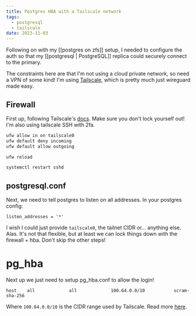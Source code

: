 ```yaml
---
title: Postgres HBA with a Tailscale network
tags:
  - postgresql
  - tailscale
date: 2023-11-03
---
```

Following on with my [[postgres on zfs]] setup, I needed to configure the auth so that my [[postgresql | PostgreSQL]] replica could securely connect to the primary.

The constraints here are that I'm not using a cloud private network, so need a VPN of some kind! I'm using [Tailscale](https://tailscale.com), which is pretty much just wireguard made easy.

## Firewall
First up, following Tailscale's [docs](https://tailscale.com/kb/1077/secure-server-ubuntu-18-04/). Make sure you don't lock yourself out! I'm also using tailscale SSH with 2fa.

```bash
ufw allow in on tailscale0
ufw default deny incoming
ufw default allow outgoing

ufw reload

systemctl restart sshd
```

## postgresql.conf
Next, we need to tell postgres to listen on all addresses. In your postgres config:

```
listen_addresses = '*'
```

I wish I could just provide `tailscale0`, the tailnet CIDR or... anything else. Alas. It's not that flexible, but at least we can lock things down with the firewall + hba. Don't skip the other steps!

# pg_hba

Next up we just need to setup pg_hba.conf to allow the login!

```
host    all             all             100.64.0.0/10           scram-sha-256
```

Where `100.64.0.0/10` is the CIDR range used by Tailscale. Read more [here](https://tailscale.com/kb/1015/100.x-addresses/).